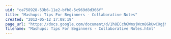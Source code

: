 ```yaml
---
uid: "ca758928-53b6-11e2-bfb8-5c969d8d366f"
title: "Mashups: Tips For Beginners - Collaborative Notes"
created: "2012-05-12 17:08:19"
page_url: "https://docs.google.com/document/d/1h8ECchGWmsjWcm8GkUwCXgjM-S9VcRkBHdxPZ-CbaOU/mobilebasic?pli=1&hl=en_US"
filename: "Mashups: Tips For Beginners - Collaborative Notes.html"
---
```

